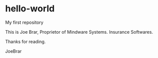 # hello-world
My first repository

This is Joe Brar, Proprietor of Mindware Systems.
Insurance Softwares.

Thanks for reading.

JoeBrar
